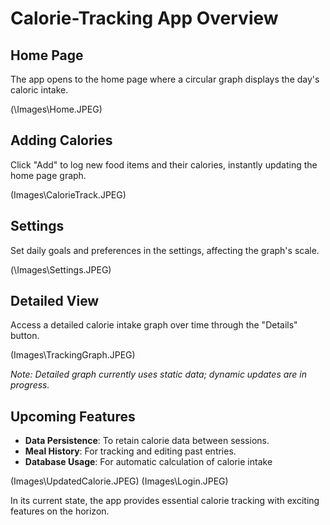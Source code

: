 # Calorie-Tracking App Overview

## Home Page
The app opens to the home page where a circular graph displays the day's caloric intake.

(\Images\Home.JPEG)

## Adding Calories
Click "Add" to log new food items and their calories, instantly updating the home page graph.

(Images\CalorieTrack.JPEG)

## Settings
Set daily goals and preferences in the settings, affecting the graph's scale.

(\Images\Settings.JPEG)

## Detailed View
Access a detailed calorie intake graph over time through the "Details" button.

(Images\TrackingGraph.JPEG)

*Note: Detailed graph currently uses static data; dynamic updates are in progress.*

## Upcoming Features
- **Data Persistence**: To retain calorie data between sessions.
- **Meal History**: For tracking and editing past entries.
- **Database Usage**: For automatic calculation of calorie intake

(Images\UpdatedCalorie.JPEG)
(Images\Login.JPEG)

In its current state, the app provides essential calorie tracking with exciting features on the horizon.
